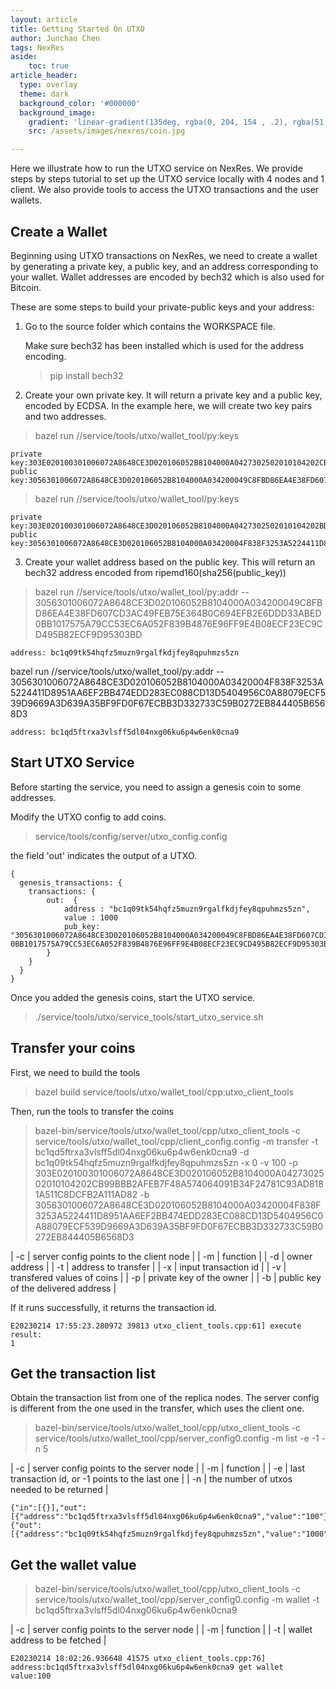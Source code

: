 ```yaml
---
layout: article
title: Getting Started On UTXO
author: Junchao Chen
tags: NexRes
aside:
    toc: true
article_header:
  type: overlay
  theme: dark
  background_color: '#000000'
  background_image:
    gradient: 'linear-gradient(135deg, rgba(0, 204, 154 , .2), rgba(51, 154, 154, .2))'
    src: /assets/images/nexres/coin.jpg

---
```


Here we illustrate how to run the UTXO service on NexRes. We provide steps by steps tutorial to set up the UTXO service locally with 4 nodes and 1 client. We also provide tools to access the UTXO transactions and the user wallets.


## Create a Wallet

Beginning using UTXO transactions on NexRes, we need to create a wallet by generating a private key, a public key, 
and an address corresponding to your wallet.
Wallet addresses are encoded by bech32 which is also used for Bitcoin.

These are some steps to build your private-public keys and your address:

1. Go to the source folder which contains the WORKSPACE file.

   Make sure  bech32 has been installed which is used for the address encoding. 
   > pip install bech32

2. Create your own private key. It will return a private key and a public key, encoded by ECDSA.
    In the example here, we will create two key pairs and two addresses.
  > bazel run //service/tools/utxo/wallet_tool/py:keys
  ```
  private key:303E020100301006072A8648CE3D020106052B8104000A0427302502010104202CB99BBB2AFEB7F48A574064091B34F24781C93AD8181A511C8DCFB2A111AD82
  public key:3056301006072A8648CE3D020106052B8104000A034200049C8FBD86EA4E38FD607CD3AC49FEB75E364B0C694EFB2E6DDD33ABED0BB1017575A79CC53EC6A052F839B4876E96FF9E4B08ECF23EC9CD495B82ECF9D95303BD
  ```
  > bazel run //service/tools/utxo/wallet_tool/py:keys
  ```
  private key:303E020100301006072A8648CE3D020106052B8104000A0427302502010104202BDCC4974026EC852F95D481AE8FEC3AC31E130AB6C78A32EB8410CCDCA4B337
  public key:3056301006072A8648CE3D020106052B8104000A03420004F838F3253A5224411D8951AA6EF2BB474EDD283EC088CD13D5404956C0A88079ECF539D9669A3D639A35BF9FD0F67ECBB3D332733C59B0272EB844405B6568D3
  ```

3. Create your wallet address based on the public key.
  This will return an bech32 address encoded from ripemd160(sha256(public_key))
  > bazel run //service/tools/utxo/wallet_tool/py:addr \-\- 3056301006072A8648CE3D020106052B8104000A034200049C8FBD86EA4E38FD607CD3AC49FEB75E364B0C694EFB2E6DDD33ABED0BB1017575A79CC53EC6A052F839B4876E96FF9E4B08ECF23EC9CD495B82ECF9D95303BD
  ```
  address: bc1q09tk54hqfz5muzn9rgalfkdjfey8qpuhmzs5zn
  ```
  bazel run //service/tools/utxo/wallet_tool/py:addr \-\- 3056301006072A8648CE3D020106052B8104000A03420004F838F3253A5224411D8951AA6EF2BB474EDD283EC088CD13D5404956C0A88079ECF539D9669A3D639A35BF9FD0F67ECBB3D332733C59B0272EB844405B6568D3
  ```
  address: bc1qd5ftrxa3vlsff5dl04nxg06ku6p4w6enk0cna9
  ```


## Start UTXO Service

Before starting the service, you need to assign a genesis coin to some addresses.

Modify the UTXO config to add coins.

> service/tools/config/server/utxo_config.config

the field 'out' indicates the output of a UTXO. 

```
{
  genesis_transactions: {
    transactions: {
        out:  {
            address : "bc1q09tk54hqfz5muzn9rgalfkdjfey8qpuhmzs5zn",
            value : 1000
            pub_key: "3056301006072A8648CE3D020106052B8104000A034200049C8FBD86EA4E38FD607CD3AC49FEB75E364B0C694EFB2E6DDD33ABED    0BB1017575A79CC53EC6A052F839B4876E96FF9E4B08ECF23EC9CD495B82ECF9D95303BD"
        }
    }
  }
}
``` 

Once you added the genesis coins, start the UTXO service.
> ./service/tools/utxo/service_tools/start_utxo_service.sh


## Transfer your coins

First, we need to build the tools

> bazel build service/tools/utxo/wallet_tool/cpp:utxo_client_tools

Then, run the tools to transfer the coins
> bazel-bin/service/tools/utxo/wallet_tool/cpp/utxo_client_tools -c service/tools/utxo/wallet_tool/cpp/client_config.config -m transfer -t bc1qd5ftrxa3vlsff5dl04nxg06ku6p4w6enk0cna9 -d bc1q09tk54hqfz5muzn9rgalfkdjfey8qpuhmzs5zn -x 0 -v 100 -p 303E020100301006072A8648CE3D020106052B8104000A0427302502010104202CB99BBB2AFEB7F48A574064091B34F24781C93AD8181A511C8DCFB2A111AD82 -b 3056301006072A8648CE3D020106052B8104000A03420004F838F3253A5224411D8951AA6EF2BB474EDD283EC088CD13D5404956C0A88079ECF539D9669A3D639A35BF9FD0F67ECBB3D332733C59B0272EB844405B6568D3

  | -c | server config points to the client node |
  | -m | function |
  | -d | owner address |
  | -t | address to transfer |
  | -x | input transaction id |
  | -v | transfered values of coins |
  | -p | private key of the owner |
  | -b | public key of the delivered address |

  If it runs successfully, it returns the transaction id.
  ```
  E20230214 17:55:23.280972 39813 utxo_client_tools.cpp:61] execute result:
  1
  ```

## Get the transaction list

Obtain the transaction list from one of the replica nodes. The server config is different from the one used in the transfer, which uses the client one.

> bazel-bin/service/tools/utxo/wallet_tool/cpp/utxo_client_tools -c service/tools/utxo/wallet_tool/cpp/server_config0.config -m list -e -1 -n 5

  | -c | server config points to the server node |
  | -m | function |
  | -e | last transaction id, or -1 points to the last one |
  | -n | the number of utxos needed to be returned |

  ```
  {"in":[{}],"out":[{"address":"bc1qd5ftrxa3vlsff5dl04nxg06ku6p4w6enk0cna9","value":"100"}],"address":"bc1q09tk54hqfz5muzn9rgalfkdjfey8qpuhmzs5zn","transactionId":"1"}
  {"out":[{"address":"bc1q09tk54hqfz5muzn9rgalfkdjfey8qpuhmzs5zn","value":"1000","spent":true}]}
  ```

## Get the wallet value
> bazel-bin/service/tools/utxo/wallet_tool/cpp/utxo_client_tools -c service/tools/utxo/wallet_tool/cpp/server_config0.config -m wallet -t bc1qd5ftrxa3vlsff5dl04nxg06ku6p4w6enk0cna9

  | -c | server config points to the server node |
  | -m | function |
  | -t | wallet address to be fetched |

  ```
  E20230214 18:02:26.936648 41575 utxo_client_tools.cpp:76] address:bc1qd5ftrxa3vlsff5dl04nxg06ku6p4w6enk0cna9 get wallet value:100
  ```
